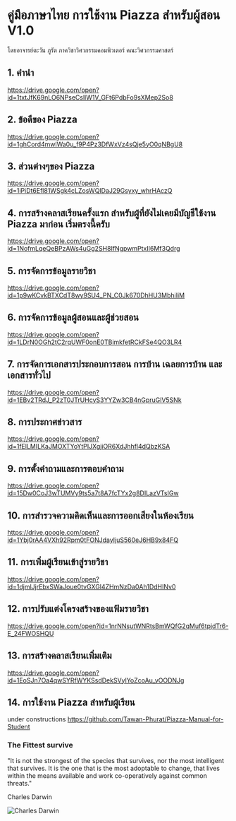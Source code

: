 # คู่มือภาษาไทย การใช้งาน Piazza สำหรับผู้สอน V1.0
โดยอาจารย์ตะวัน ภูรัต ภาควิชาวิศวกรรมคอมพิวเตอร์ คณะวิศวกรรมศาสตร์
## 1.  คำนำ
https://drive.google.com/open?id=1txtJfK69nLO6NPseCsllW1V_GFt6PdbFo9sXMep2So8
## 2.  ข้อดีของ Piazza
https://drive.google.com/open?id=1ghCord4mwlWa0u_f9P4Pz3DfWxVz4sQje5yO0qNBgU8
## 3.  ส่วนต่างๆของ Piazza
https://drive.google.com/open?id=1iPiDt6Efl81WSgk4cLZosWQIDaJ29Gsyxy_whrHAczQ
## 4.  การสร้างคลาสเรียนครั้งแรก สำหรับผู้ที่ยังไม่เคยมีบัญชีใช้งาน Piazza มาก่อน เริ่มตรงนี้ครับ
https://drive.google.com/open?id=1NofmLqeQeBPzAWs4uGg2SH8IfNgpwmPtxII6Mf3Qdrg
## 5.  การจัดการข้อมูลรายวิชา
https://drive.google.com/open?id=1p9wKCvkBTXCdT8wy9SU4_PN_C0Jk670DhHU3MbhiIiM
## 6.  การจัดการข้อมูลผู้สอนและผู้ช่วยสอน
https://drive.google.com/open?id=1LDrN0OGh2tC2rqUWF0onE0TBimkfetRCkFSe4QO3LR4
## 7.  การจัดการเอกสารประกอบการสอน การบ้าน เฉลยการบ้าน และเอกสารทั่วไป
https://drive.google.com/open?id=1EBv2TRdJ_P2zT0JTrUHcyS3YYZw3CB4nGpruGlV5SNk
## 8.  การประกาศข่าวสาร
https://drive.google.com/open?id=1fElLMILKaJMOXTYoYtPIJXgjiOR6XdJhhfl4dQbzKSA
## 9.  การตั้งคำถามและการตอบคำถาม
https://drive.google.com/open?id=15Dw0CoJ3wTUMVy9ts5a7t8A7fcTYx2g8DILazVTsIGw
## 10. การสำรวจความคิดเห็นและการออกเสียงในห้องเรียน
https://drive.google.com/open?id=1Ybj0rAA4VXh92Rpm0tFONJdayIjuS560eJ6HB9x84FQ
## 11. การเพิ่มผู้เรียนเข้าสู่รายวิชา
https://drive.google.com/open?id=1djmlJjrEbxSWaJoue0tvGXGl4ZHmNzDa0Ah1DdHINv0
## 12. การปรับแต่งโครงสร้างของแฟ้มรายวิชา
https://drive.google.com/open?id=1nrNNsutWNRtsBmWQfG2qMuf6tpjdTr6-E_24FWOSHQU
## 13. การสร้างคลาสเรียนเพิ่มเติม 
https://drive.google.com/open?id=1EoSJn7Oa4qwSYRfWYKSsdDekSVylYoZcoAu_vOODNJg
## 14. การใช้งาน Piazza สำหรับผู้เรียน
under constructions
https://github.com/Tawan-Phurat/Piazza-Manual-for-Student

### The Fittest survive
"It is not the strongest of the species that survives, nor the most intelligent that survives.
It is the one that is the most adoptable to change, that lives within the means available and work co-operatively against common threats."

Charles Darwin

![Charles Darwin](https://ka-perseus-images.s3.amazonaws.com/1485434989994b63abc03dbecbf71f43875e3bcc.jpg)

